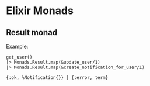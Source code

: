 # Elixir Monads

## Result monad

Example:

    get_user()
    |> Monads.Result.map(&update_user/1)
    |> Monads.Result.map(&create_notification_for_user/1)
    
    {:ok, %Notification{}} | {:error, term}